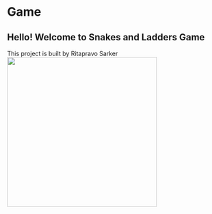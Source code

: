 # Game

## Hello! Welcome to Snakes and Ladders Game

This project is built by Ritapravo Sarker
<img src="./../src/img/board7.png" width="350">